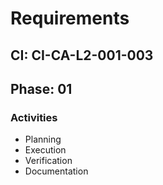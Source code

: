 # Requirements

## CI: CI-CA-L2-001-003
## Phase: 01

### Activities
- Planning
- Execution
- Verification
- Documentation
